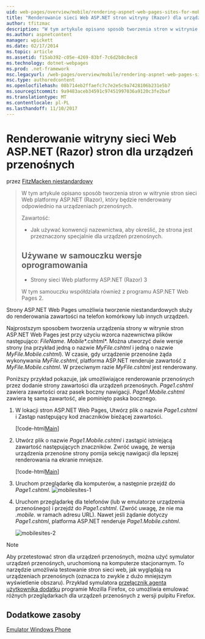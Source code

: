 ```yaml
---
uid: web-pages/overview/mobile/rendering-aspnet-web-pages-sites-for-mobile-devices
title: "Renderowanie sieci Web ASP.NET stron witryny (Razor) dla urządzeń przenośnych | Dokumentacja firmy Microsoft"
author: tfitzmac
description: "W tym artykule opisano sposób tworzenia stron w witrynie stron sieci Web platformy ASP.NET (Razor), który będzie renderowany odpowiednio na urządzeniach przenośnych. Dowiesz się: jak możesz..."
ms.author: aspnetcontent
manager: wpickett
ms.date: 02/17/2014
ms.topic: article
ms.assetid: f15ab392-c05e-4269-83bf-7c6d2b8c8ec8
ms.technology: dotnet-webpages
ms.prod: .net-framework
msc.legacyurl: /web-pages/overview/mobile/rendering-aspnet-web-pages-sites-for-mobile-devices
msc.type: authoredcontent
ms.openlocfilehash: 08b714eb2ffaefc7c7e2e5c9a7428106b231e5b7
ms.sourcegitcommit: 9a9483aceb34591c97451997036a9120c3fe2baf
ms.translationtype: MT
ms.contentlocale: pl-PL
ms.lasthandoff: 11/10/2017
---
```

<a name="rendering-aspnet-web-pages-razor-sites-for-mobile-devices"></a>Renderowanie witryny sieci Web ASP.NET (Razor) stron dla urządzeń przenośnych
====================
przez [FitzMacken niestandardowy](https://github.com/tfitzmac)

> W tym artykule opisano sposób tworzenia stron w witrynie stron sieci Web platformy ASP.NET (Razor), który będzie renderowany odpowiednio na urządzeniach przenośnych.
> 
> Zawartość:
> 
> - Jak używać konwencji nazewnictwa, aby określić, że strona jest przeznaczony specjalnie dla urządzeń przenośnych.
>   
> 
> ## <a name="software-versions-used-in-the-tutorial"></a>Używane w samouczku wersje oprogramowania
> 
> 
> - Strony sieci Web platformy ASP.NET (Razor) 3
>   
> 
> W tym samouczku współdziała również z programu ASP.NET Web Pages 2.


Strony ASP.NET Web Pages umożliwia tworzenie niestandardowych służy do renderowania zawartości na telefon komórkowy lub innych urządzeń.

Najprostszym sposobem tworzenia urządzenia strony w witrynie stron ASP.NET Web Pages jest przy użyciu wzorca nazewnictwa plików następująco: *FileName.* *Mobile**.cshtml*. Można utworzyć dwie wersje strony (na przykład jedną o nazwie *MyFile.cshtml* i jedną o nazwie *MyFile.Mobile.cshtml*). W czasie, gdy urządzenie przenośne żąda wykonywania *MyFile.cshtml*, platforma ASP.NET renderuje zawartość z *MyFile.Mobile.cshtml*. W przeciwnym razie *MyFile.cshtml* jest renderowany.

Poniższy przykład pokazuje, jak umożliwiające renderowanie przenośnych przez dodanie strony zawartości dla urządzeń przenośnych. *Page1.cshtml* zawiera zawartości oraz pasek boczny nawigacji. *Page1.Mobile.cshtml* zawiera tę samą zawartość, ale pominięto paska bocznego.

1. W lokacji stron ASP.NET Web Pages, Utwórz plik o nazwie *Page1.cshtml* i Zastąp następujący kod znaczników bieżącej zawartości.

    [!code-html[Main](rendering-aspnet-web-pages-sites-for-mobile-devices/samples/sample1.html)]
2. Utwórz plik o nazwie *Page1.Mobile.cshtml* i zastąpić istniejącą zawartość następujących znaczników. Zwróć uwagę, że wersja urządzenia przenośne strony pomija sekcję nawigacji dla lepszej renderowania na ekranie mniejsze.

    [!code-html[Main](rendering-aspnet-web-pages-sites-for-mobile-devices/samples/sample2.html)]
3. Uruchom przeglądarkę dla komputerów, a następnie przejdź do *Page1.cshtml*. ![mobilesites-1](rendering-aspnet-web-pages-sites-for-mobile-devices/_static/image1.png)
4. Uruchom przeglądarkę dla telefonów (lub w emulatorze urządzenia przenośnego) i przejdź do *Page1.cshtml*. (Zwróć uwagę, że nie ma *.mobile.* w ramach adresu URL). Nawet jeśli żądanie dotyczy *Page1.cshtml*, platforma ASP.NET renderuje *Page1.Mobile.cshtml*.

    ![mobilesites-2](rendering-aspnet-web-pages-sites-for-mobile-devices/_static/image2.png)

> [!NOTE]
> Aby przetestować stron dla urządzeń przenośnych, można użyć symulator urządzeń przenośnych, uruchomioną na komputerze stacjonarnym. To narzędzie umożliwia testowanie stron sieci web, jak wyglądają na urządzeniach przenośnych (oznacza to zwykle z dużo mniejszym wyświetlenie obszaru). Przykład symulatora [przełącznik agenta użytkownika dodatku](http://addons.mozilla.org/en-us/firefox/addon/user-agent-switcher/) programie Mozilla Firefox, co umożliwia emulować różnych przeglądarkach dla urządzeń przenośnych z wersji pulpitu Firefox.


<a id="Additional_Resources"></a>
## <a name="additional-resources"></a>Dodatkowe zasoby


[Emulator Windows Phone](https://msdn.microsoft.com/en-us/library/ff402563(v=VS.92).aspx)
